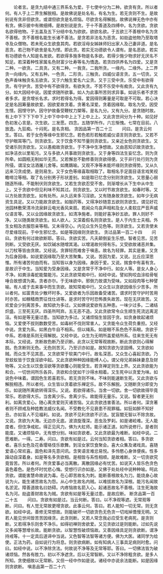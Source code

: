 <!-- { "loadSidebar": true } -->
　　论者言。是贪九结中通三界系名为爱。于七使中分为二种。欲贪有贪。所以者何。有人于上二界生解脱相。是故佛说是处名有。有名为生。若无贪则不生。是故别说有贪非但欲贪。或谓但欲贪是名烦恼。尽欲贪名得解脱。故佛说禅无色中亦有有贪。佛示彼中有微细缚。是故别说是贪。于十不善道及四缚中。名为贪欲。贪欲名欲得他物。于五盖及五下分结中名为欲欲。欲欲名欲。于五欲三不善根中名为贪不善根。贪不善根名能生长诸不善法。是贪若非法名为恶贪。如劫盗他物乃至取塔寺及众僧物。若未死众生欲食其肉。若欲淫母女姊妹师妇出家人及己妻非道。是名恶贪。若己物不欲舍是名为悭。即此贪。若实无功德欲令人谓有。是名恶欲。若实有功德欲令人知是名发欲。若欲得多施多物是名多欲。若得少施少物求好无厌名不知足。若深着种性家属名色财富少壮寿等名为憍逸。若贪四供养名为四爱。又是贪二种。一欲贪。二具贪。又有二种。一我贪。二我所贪。一缘内。二缘外。上二界贪一向缘内。又有五种。一色贪。二形贪。三触贪。四威仪语言贪。五一切贪。又色声香味触贪名五欲贪。又于六触生爱名六尘贪。又于三受中贪。乐受中有欲得贪。有守护贪。苦受中有不欲得贪。有欲失贪。不苦不乐受中有痴贪。又此贪有九分。如大因经中说。因爱求随所欲事。如人为此事所苦则求异事。如说乐者不求苦者多求。是贪增长名求。求时若得名为得。爱因得则筹量是可取是不可取。若心决定是名因筹量故欲爱。因欲爱故贪着。贪著名深爱。贪着因缘取。取名为受。因受生悭。因悭守护。因守护故备受鞭杖力槊等。是名九分。又有九分。是贪随时故。有上中下下下下中下上中下中中中上上下上中上上。又此贪世间分为十种。如见好色初发心言是。次生欲。三发愿。四念。五随学所作。六忘惭愧。七常在目前。八放逸。九狂痴。十闷死。是名贪相。
贪因品第一百二十三
　　问曰。是贪云何生。答曰。若于女色等缘中生邪忆念。若色若形若触若威仪语言则贪欲生。又若不守护眼耳等门。则贪欲生。又于饮食不知节量则贪欲生。又亲近女色则贪欲生。又受诸乐则贪欲生。又以愚痴故贪欲生。于不净中生净想故。又由恶知识故贪欲生。如净洁衣以里垢污。又与多欲人共事故则贪欲生。又于身等四法生妄忆念。则为贪所牵。如圆瓶无制如华无贯。又若懈怠不勤修善则贪欲得便。又于非行处行则为贪所侵。谓淫女沽酒屠儿舍等。如鹰鵽喻。又观不净等未能坏缘则贪欲得势。又从久远来习贪成使。是则易生。又于女色等缘喜取相取了。取相名手足面目语言戏笑视瞻啼泣等相。取了名分别男子形状差别。如是取已忆念分别则贪欲生。又思量心弱随逐所缘。不能制伏则贪欲生。又若生贪欲忍受不舍。则渐增长从下生中从中生上。又于贪欲中但见利味不知其过。则贪欲生。又以时节故贪欲生。如春时等。又以方处故贪欲生。如有处所。从久远来多习淫欲。又有随身故贪欲生。如年少无病资生具足。又以力能故贪欲生。如服药等。又得净妙随意五欲则贪欲生。谓见好花池园林敷荣清冷流泉鲜云电光香风来扇。若闻众鸟哀声相和及女人柔软庄严音声威仪语言等。又以业因缘故贪欲生。如清净施者。则能好喜净妙五欲。罪人则好不净。又以随类故贪欲生。如人欲人。又深着假名则贪欲生。是人于内生士夫相。外生女相及衣服怨亲等相。又未得空心。内见众生外见色等。则贪欲生。又若贪使未尽爱缘现前。于中生邪忆念。如是等因缘则贪欲生。
贪过品第一百二十四
　　问曰。贪欲有何过故欲断耶。答曰。贪欲实苦。凡夫颠倒妄生乐想。智者见苦。见苦则断。又受欲无厌。如饮碱水随增其渴。以增渴故何得有乐。又受欲故诸恶并集。以刀杖等皆由贪故。又经说。贪罪轻而难舍于嗔恚。故名为轻罪。其实是重。又贪为后身因缘。如说爱因缘取乃至大苦聚集。又说。苦因为爱。又说。比丘应深思惟。所有诸苦何由而有。当知皆以身为因缘。身因于爱。又说。揣食中有喜有贪。是故识于中生。当知爱为受身因缘。又是贪常于不净中行。如女人等。是女人身心不净。如粪涂毒蛇能螫能污。又此贪欲常痴中行。如经中说。譬如狗咬血涂枯骨唌唾合故想谓为美。贪者亦尔。于无味欲中。邪倒力故谓为受味。又如段肉等七种譬喻。有人或于去来事中而生贪欲。故知常痴中行。又众生以贪欲因缘乐少苦多。所以者何。如富贵处少散坏时多。又爱欲者为乐因故备受诸苦。谓求时苦守护时苦用时亦苦。如稼穑商贾征伐仕进等。是求时苦守时恐怖畏失故苦。现在无厌故苦。又欢爱会少别离苦多。故知欲为多过。又如佛说爱欲有五种患。一味少过多。二诸结炽盛。三至死无厌。四圣所呵弃。五无恶不造。又此贪欲常令众生顺生死流远离泥洹。有如是等无量过患。当知欲为多过。又诸烦恼生皆因于贪。如贪身故起诸烦恼。又爱使不拔则数数受苦。如毒树不伐则常害人。又贪能令众生荷负重担。又经中说。贪爱为系。如黑白牛自不相系。但以绳系。如是眼不系色色不系眼。贪欲于中系。若缘是系则无得解脱。又经中说。众生为无明所盖爱结所系。往来生死无有本际。又经说。贪断故色断乃至识断。此贪以无常等观故断。断此贪欲则心得解脱。色贪断则无色。无色则苦灭。乃至识亦如是。故知贪欲为坚固缚。又贪欲如贼。而众生不见其恶。又贪欲常于软美门中行。故名深恶。又众生心喜起贪欲。乃至蚊蚁皆于饮食淫欲中起。又此贪欲种种因缘能缚人心。谓父母兄弟姊妹妻息及财物等。又众生以饮食淫欲等贪欲覆心则能受生。若贪禅定则生上界。又此贪欲能为和合。一切世间所乐各异。贪欲和合犹如干沙得水相着。又生死中以贪爱为味。如说色中味着。谓因色生若喜若乐。若无贪则不味。不味则能速断生死。又此贪欲与解脱相违。所以者何。众生皆以贪着欲乐禅定乐。故不乐解脱。又随断贪分即变为乐。如说随所离欲转得深乐。又说。若欲得诸乐。当舍一切欲。舍一切欲故得毕竟常乐。若欲得大乐。当舍离少乐。舍离少乐。故能得无量乐。又说。智者更无别利。如离贪爱心。随心离贪爱则灭诸苦恼。又此贪欲违害善法。所以者何。深贪著者则不顾戒及种姓教法威仪名闻。不受教化不见衰患不观罪福。如狂如醉不知好丑。亦如盲人不见福利。如说。贪欲不见利贪欲不识法。犹盲闇无智以不除贪故。又说。贪欲为大海。无边亦无底。波浪旋澓深。恶虫及罗刹。如是诸崄难。无人能度者。但住净戒舡。得正见风力。佛为大舡师。能示诸正道。如所说修行。是者则能度。又诸烦恼中。无有想分别。味如贪欲者。又此贪欲最为难断。如经中说。二愿难断。一得。二寿。问曰。贪欲有如是过。云何当知贪欲者相。答曰。多贪欲者。喜乐女色及花香璎珞伎乐歌舞。到淫女家饮食聚会。喜大众集及诸戏具。喜随爱语心常欢喜。面色和泽先意问讯。含笑语言难忿易悦。多怜愍心身体便疾。性多躁动自深着身。如是等名多贪欲相。是相皆与系性相顺。是故难断。又一切贪欲究竟皆苦。所以者何。所贪爱事必当离散。离散因缘必有忧苦。如说天人皆乐色贪色喜色着色。是色坏时忧悲心悔。受想行识亦如是。又佛于处处经中说种种喻。呵此贪欲。谓能害慧命故说为毒。在心即苦故名为刺。能断善根故名为刀。能烧身心故说为火。能生诸苦故名为怨。从心中生故名内贼。以难拔故名为深根。能污名闻故名淤泥。障善道故名曰妨碍。内疼恼故名箭入心。起诸恶故名不善根。注生死海故名为河。劫盗善财故名为贼。贪欲有如是等无量过患。是故应断。
断贪品第一百二十五
　　问曰。贪欲有如是过。当云何断。答曰。以不净观等遮。无常观等断。问曰。有人觉无常故更增贪欲。此事云何。答曰。若人能知一切无常。则无贪欲。如经中说。善修无常想故。则能破坏一切欲贪色无色贪一切戏掉憍慢无明。又若人能见世间皆苦苦因缘贪。此贪则断。又若人常念我必应受生老病死。是贪则断。又若得净乐则舍不净乐。如得初禅则舍欲爱。又见贪欲过是则能断。过如先说又多闻等慧增长故。能断贪欲。以智慧性破烦恼故。又善因缘具足则贪欲断。谓净持戒等。十一定具后道谛中当说。又色智等法智等诸方便。佛为大医。诸同学为给使。正法为药。自如说行为将息。则贪欲病断。如有知病人三事具足病则时愈。问曰。如经中说。以不净除贪法。何故说不净等及无常等耶。答曰。一切佛法皆为破诸烦恼。然各有胜力。初以不净遮贪。后以无常智断。又以不净除粗贪欲。是多人所知。贪使细故以无常断。又但一经中作如是说。诸经中亦说余法能断。如是因缘则贪欲断。
嗔恚品第一百二十六
